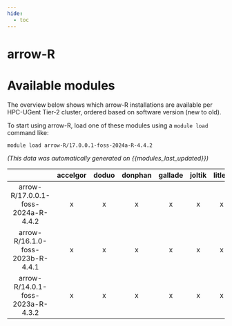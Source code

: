 ```yaml
---
hide:
  - toc
---
```


arrow-R
=======

# Available modules


The overview below shows which arrow-R installations are available per HPC-UGent Tier-2 cluster, ordered based on software version (new to old).

To start using arrow-R, load one of these modules using a `module load` command like:

```shell
module load arrow-R/17.0.0.1-foss-2024a-R-4.4.2
```

*(This data was automatically generated on {{modules_last_updated}})*  

| |accelgor|doduo|donphan|gallade|joltik|litleo|shinx|
| :---: | :---: | :---: | :---: | :---: | :---: | :---: | :---: |
|arrow-R/17.0.0.1-foss-2024a-R-4.4.2|x|x|x|x|x|x|x|
|arrow-R/16.1.0-foss-2023b-R-4.4.1|x|x|x|x|x|x|x|
|arrow-R/14.0.1-foss-2023a-R-4.3.2|x|x|x|x|x|x|x|
